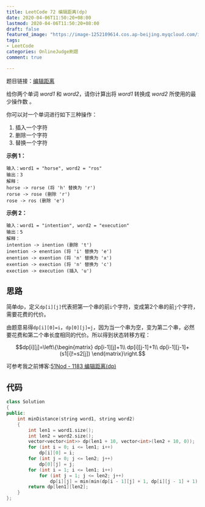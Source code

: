 ```yaml
---
title: LeetCode 72 编辑距离(dp)
date: 2020-04-06T11:50:20+08:00
lastmod: 2020-04-06T11:50:20+08:00
draft: false
featured_image: "https://image-1252109614.cos.ap-beijing.myqcloud.com/img/20210508221015.png"
tags:
- LeetCode
categories: OnlineJudge刷题
comment: true

---
```


题目链接：[编辑距离](https://leetcode-cn.com/problems/edit-distance/)

给你两个单词 *word1* 和 *word2*，请你计算出将 *word1* 转换成 *word2* 所使用的最少操作数 。

你可以对一个单词进行如下三种操作：

1. 插入一个字符
2. 删除一个字符
3. 替换一个字符

 

**示例 1：**

```
输入：word1 = "horse", word2 = "ros"
输出：3
解释：
horse -> rorse (将 'h' 替换为 'r')
rorse -> rose (删除 'r')
rose -> ros (删除 'e')
```

**示例 2：**

```
输入：word1 = "intention", word2 = "execution"
输出：5
解释：
intention -> inention (删除 't')
inention -> enention (将 'i' 替换为 'e')
enention -> exention (将 'n' 替换为 'x')
exention -> exection (将 'n' 替换为 'c')
exection -> execution (插入 'u')
```

## 思路

简单dp，定义`dp[i][j]`代表把第一个串的前`i`个字符，变成第2个串的前`j`个字符，需要花费的代价。

由题意易得`dp[i][0]=i`，`dp[0][j]=j`，因为当一个串为空，变为第二个串，必然要花费和第二个串长度相同的代价。所以得到状态转移方程：

$$dp[i][j]=\left\{\begin{matrix}
dp[i-1][j]+1\\ 
dp[i][j-1]+1\\ 
dp[i-1][j-1]+(s1[i]!=s2[j])
\end{matrix}\right.$$

可参考我之前博客:[51Nod - 1183 编辑距离(dp)](https://blog.csdn.net/riba2534/article/details/79884301)

## 代码

```cpp
class Solution
{
public:
    int minDistance(string word1, string word2)
    {
        int len1 = word1.size();
        int len2 = word2.size();
        vector<vector<int>> dp(len1 + 10, vector<int>(len2 + 10, 0));
        for (int i = 0; i <= len1; i++)
            dp[i][0] = i;
        for (int j = 0; j <= len2; j++)
            dp[0][j] = j;
        for (int i = 1; i <= len1; i++)
            for (int j = 1; j <= len2; j++)
                dp[i][j] = min(min(dp[i - 1][j] + 1, dp[i][j - 1] + 1), dp[i - 1][j - 1] + (word1[i - 1] == word2[j - 1] ? 0 : 1));
        return dp[len1][len2];
    }
};
```
